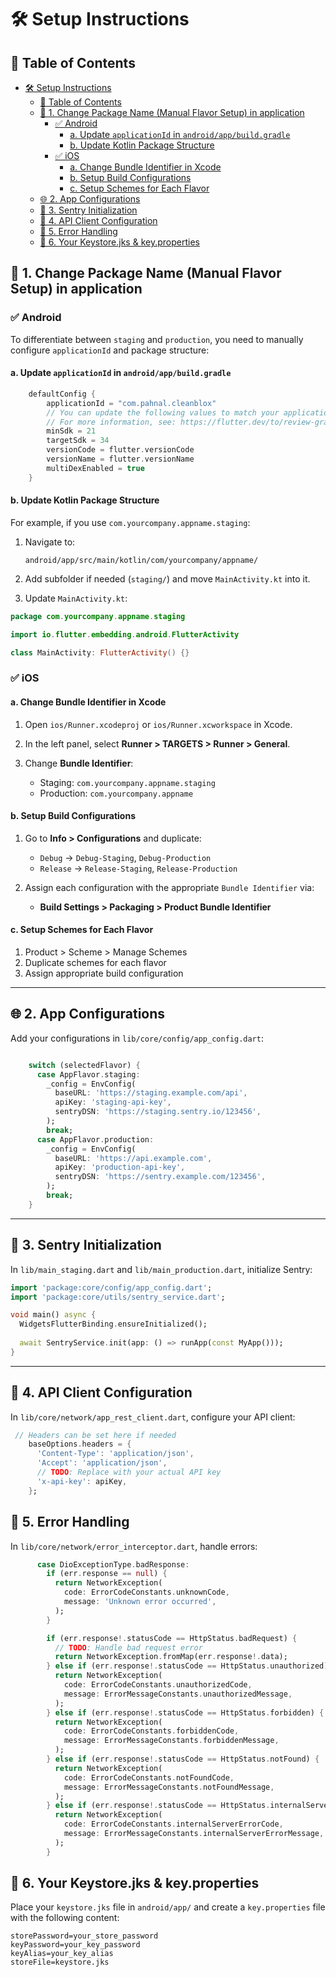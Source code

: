 # 🛠 Setup Instructions

## 📖 Table of Contents
- [🛠 Setup Instructions](#-setup-instructions)
  - [📖 Table of Contents](#-table-of-contents)
  - [🔧 1. Change Package Name (Manual Flavor Setup) in application](#-1-change-package-name-manual-flavor-setup-in-application)
    - [✅ Android](#-android)
      - [a. Update `applicationId` in `android/app/build.gradle`](#a-update-applicationid-in-androidappbuildgradle)
      - [b. Update Kotlin Package Structure](#b-update-kotlin-package-structure)
    - [✅ iOS](#-ios)
      - [a. Change Bundle Identifier in Xcode](#a-change-bundle-identifier-in-xcode)
      - [b. Setup Build Configurations](#b-setup-build-configurations)
      - [c. Setup Schemes for Each Flavor](#c-setup-schemes-for-each-flavor)
  - [🌐 2. App Configurations](#-2-app-configurations)
  - [🚀 3. Sentry Initialization](#-3-sentry-initialization)
  - [🔗 4. API Client Configuration](#-4-api-client-configuration)
  - [🔧 5. Error Handling](#-5-error-handling)
  - [🔏 6. Your Keystore.jks \& key.properties](#-6-your-keystorejks--keyproperties)

## 🔧 1. Change Package Name (Manual Flavor Setup) in application

### ✅ Android

To differentiate between `staging` and `production`, you need to manually configure `applicationId` and package structure:

#### a. Update `applicationId` in `android/app/build.gradle`

```kotlin
    defaultConfig {
        applicationId = "com.pahnal.cleanblox"
        // You can update the following values to match your application needs.
        // For more information, see: https://flutter.dev/to/review-gradle-config.
        minSdk = 21
        targetSdk = 34
        versionCode = flutter.versionCode
        versionName = flutter.versionName
        multiDexEnabled = true
    }
```

#### b. Update Kotlin Package Structure

For example, if you use `com.yourcompany.appname.staging`:

1. Navigate to:

   ```
   android/app/src/main/kotlin/com/yourcompany/appname/
   ```
2. Add subfolder if needed (`staging/`) and move `MainActivity.kt` into it.
3. Update `MainActivity.kt`:

```kotlin
package com.yourcompany.appname.staging

import io.flutter.embedding.android.FlutterActivity

class MainActivity: FlutterActivity() {}
```

### ✅ iOS

#### a. Change Bundle Identifier in Xcode

1. Open `ios/Runner.xcodeproj` or `ios/Runner.xcworkspace` in Xcode.
2. In the left panel, select **Runner > TARGETS > Runner > General**.
3. Change **Bundle Identifier**:

   * Staging: `com.yourcompany.appname.staging`
   * Production: `com.yourcompany.appname`

#### b. Setup Build Configurations

1. Go to **Info > Configurations** and duplicate:

   * `Debug` → `Debug-Staging`, `Debug-Production`
   * `Release` → `Release-Staging`, `Release-Production`

2. Assign each configuration with the appropriate `Bundle Identifier` via:

   * **Build Settings > Packaging > Product Bundle Identifier**

#### c. Setup Schemes for Each Flavor

1. Product > Scheme > Manage Schemes
2. Duplicate schemes for each flavor
3. Assign appropriate build configuration

---

## 🌐 2. App Configurations

Add your  configurations in `lib/core/config/app_config.dart`:

```dart

    switch (selectedFlavor) {
      case AppFlavor.staging:
        _config = EnvConfig(
          baseURL: 'https://staging.example.com/api',
          apiKey: 'staging-api-key',
          sentryDSN: 'https://staging.sentry.io/123456',
        );
        break;
      case AppFlavor.production:
        _config = EnvConfig(
          baseURL: 'https://api.example.com',
          apiKey: 'production-api-key',
          sentryDSN: 'https://sentry.example.com/123456',
        );
        break;
    }

```

---

##  🚀 3. Sentry Initialization
In `lib/main_staging.dart` and `lib/main_production.dart`, initialize Sentry:

```dart
import 'package:core/config/app_config.dart';
import 'package:core/utils/sentry_service.dart';

void main() async {
  WidgetsFlutterBinding.ensureInitialized();
  
  await SentryService.init(app: () => runApp(const MyApp()));
}

```

---

##  🔗 4. API Client Configuration

In `lib/core/network/app_rest_client.dart`, configure your API client:

```dart
 // Headers can be set here if needed
    baseOptions.headers = {
      'Content-Type': 'application/json',
      'Accept': 'application/json',
      // TODO: Replace with your actual API key
      'x-api-key': apiKey,
    };
```

## 🔧 5. Error Handling

In `lib/core/network/error_interceptor.dart`, handle errors:

```dart
      case DioExceptionType.badResponse:
        if (err.response == null) {
          return NetworkException(
            code: ErrorCodeConstants.unknownCode,
            message: 'Unknown error occurred',
          );
        }

        if (err.response!.statusCode == HttpStatus.badRequest) {
          // TODO: Handle bad request error
          return NetworkException.fromMap(err.response!.data);
        } else if (err.response!.statusCode == HttpStatus.unauthorized) {
          return NetworkException(
            code: ErrorCodeConstants.unauthorizedCode,
            message: ErrorMessageConstants.unauthorizedMessage,
          );
        } else if (err.response!.statusCode == HttpStatus.forbidden) {
          return NetworkException(
            code: ErrorCodeConstants.forbiddenCode,
            message: ErrorMessageConstants.forbiddenMessage,
          );
        } else if (err.response!.statusCode == HttpStatus.notFound) {
          return NetworkException(
            code: ErrorCodeConstants.notFoundCode,
            message: ErrorMessageConstants.notFoundMessage,
          );
        } else if (err.response!.statusCode == HttpStatus.internalServerError) {
          return NetworkException(
            code: ErrorCodeConstants.internalServerErrorCode,
            message: ErrorMessageConstants.internalServerErrorMessage,
          );
        }
```

## 🔏 6. Your Keystore.jks & key.properties
Place your `keystore.jks` file in `android/app/` and create a `key.properties` file with the following content:

```properties
storePassword=your_store_password
keyPassword=your_key_password
keyAlias=your_key_alias
storeFile=keystore.jks
```
